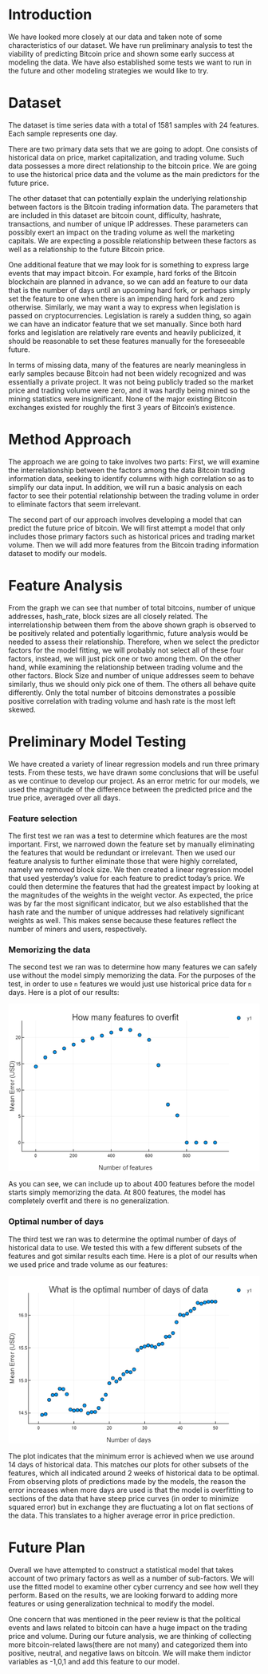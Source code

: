 # Introduction

We have looked more closely at our data and taken note of some characteristics of our dataset. We have run preliminary analysis to test the viability of predicting Bitcoin price and shown some early success at modeling the data. We have also established some tests we want to run in the future and other modeling strategies we would like to try.

# Dataset

The dataset is time series data with a total of 1581 samples with 24 features. Each sample represents one day.

There are two primary data sets that we are going to adopt. One consists of historical data on price, market capitalization, and trading volume. Such data possesses a more direct relationship to the bitcoin price. We are going to use the historical price data and the volume as the main predictors for the future price.

The other dataset that can potentially explain the underlying relationship between factors is the Bitcoin trading information data. The parameters that are included in this dataset are bitcoin count, difficulty, hashrate, transactions, and number of unique IP addresses. These parameters can possibly exert an impact on the trading volume as well the marketing capitals.
We are expecting a possible relationship between these factors as well as a relationship to the future Bitcoin price.

One additional feature that we may look for is something to express large events that may impact bitcoin. For example, hard forks of the Bitcoin blockchain are planned in advance, so we can add an feature to our data that is the number of days until an upcoming hard fork, or perhaps simply set the feature to one when there is an impending hard fork and zero otherwise. Similarly, we may want a way to express when legislation is passed on cryptocurrencies. Legislation is rarely a sudden thing, so again we can have an indicator feature that we set manually. Since both hard forks and legislation are relatively rare events and heavily publicized, it should be reasonable to set these features manually for the foreseeable future.

In terms of missing data, many of the features are nearly meaningless in early samples because Bitcoin had not been widely recognized and was essentially a private project. It was not being publicly traded so the market price and trading volume were zero, and it was hardly being mined so the mining statistics were insignificant. None of the major existing Bitcoin exchanges existed for roughly the first 3 years of Bitcoin’s existence.

# Method Approach

The approach we are going to take involves two parts: First, we will examine the interrelationship between the factors among the data Bitcoin trading information data, seeking to identify columns with high correlation so as to simplify our data input. In addition, we will run a basic analysis on each factor to see their potential relationship between the trading volume in order to eliminate factors that seem irrelevant.

The second part of our approach involves developing a model that can predict the future price of bitcoin. We will first attempt a model that only includes those primary factors such as historical prices and trading market volume. Then we will add more features from the Bitcoin trading information dataset to modify our models.

# Feature Analysis

From the graph we can see that number of total bitcoins, number of unique addresses, hash_rate, block sizes are all closely related. The interrelationship between them from the above shown graph is observed to be positively related and potentially logarithmic, future analysis would be needed to assess their relationship. Therefore, when we select the predictor factors for the model fitting, we will probably not select all of these four factors, instead, we will just pick one or two among them.
On the other hand, while examining the relationship between trading volume and the other factors. Block Size and number of unique addresses seem to behave similarly, thus we should only pick one of them. The others all behave quite differently. Only the total number of bitcoins demonstrates a possible positive correlation with trading volume and hash rate is the most left skewed.

# Preliminary Model Testing

We have created a variety of linear regression models and run three primary tests. From these tests, we have drawn some conclusions that will be useful as we continue to develop our project. As an error metric for our models, we used the magnitude of the difference between the predicted price and the true price, averaged over all days.

### Feature selection
The first test we ran was a test to determine which features are the most important. First, we narrowed down the feature set by manually eliminating the features that would be redundant or irrelevant. Then we used our feature analysis to further eliminate those that were highly correlated, namely we removed block size. We then created a linear regression model that used yesterday’s value for each feature to predict today’s price. We could then determine the features that had the greatest impact by looking at the magnitudes of the weights in the weight vector. As expected, the price was by far the most significant indicator, but we also established that the hash rate and the number of unique addresses had relatively significant weights as well. This makes sense because these features reflect the number of miners and users, respectively.

### Memorizing the data
The second test we ran was to determine how many features we can safely use without the model simply memorizing the data. For the purposes of the test, in order to use `n` features we would just use historical price data for `n` days. Here is a plot of our results:

![plot](plots/how_many_features_to_overfit.png)

As you can see, we can include up to about 400 features before the model starts simply memorizing the data. At 800 features, the model has completely overfit and there is no generalization.

### Optimal number of days
The third test we ran was to determine the optimal number of days of historical data to use. We tested this with a few different subsets of the features and got similar results each time. Here is a plot of our results when we used price and trade volume as our features:

![plot](plots/optimal_number_of_days.png)

The plot indicates that the minimum error is achieved when we use around 14 days of historical data. This matches our plots for other subsets of the features, which all indicated around 2 weeks of historical data to be optimal. From observing plots of predictions made by the models, the reason the error increases when more days are used is that the model is overfitting to sections of the data that have steep price curves (in order to minimize squared error) but in exchange they are fluctuating a lot on flat sections of the data. This translates to a higher average error in price prediction.

# Future Plan

Overall we have attempted to construct a statistical model that takes account of two primary factors as well as a number of sub-factors. We will use the fitted model to examine other cyber currency and see how well they perform. Based on the results, we are looking forward to adding more features or using generalization technical to modify the model.

One concern that was mentioned in the peer review is that the political events and laws related to bitcoin can have a huge impact on the trading price and volume. During our future analysis, we are thinking of collecting more bitcoin-related laws(there are not many) and categorized them into positive, neutral, and negative laws on bitcoin. We will make them indictor variables as -1,0,1 and add this feature to our model.
